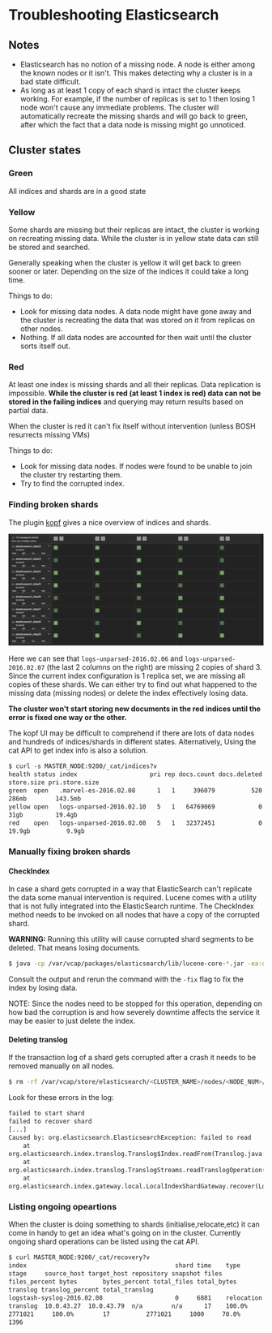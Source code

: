 # Troubleshooting Elasticsearch

## Notes

* Elasticsearch has no notion of a missing node. A node is either among the known nodes or it isn't. This makes detecting why a cluster is in a bad state difficult.
* As long as at least 1 copy of each shard is intact the cluster keeps working. For example, if the number of replicas is set to 1 then losing 1 node won't cause any immediate problems. The cluster will automatically recreate the missing shards and will go back to green, after which the fact that a data node is missing might go unnoticed.

## Cluster states

### Green

All indices and shards are in a good state

### Yellow

Some shards are missing but their replicas are intact, the cluster is working on recreating missing data. While the cluster is in yellow state data can still be stored and searched.

Generally speaking when the cluster is yellow it will get back to green sooner or later. Depending on the size of the indices it could take a long time.

Things to do:
* Look for missing data nodes. A data node might have gone away and the cluster is recreating the data that was stored on it from replicas on other nodes.
* Nothing. If all data nodes are accounted for then wait until the cluster sorts itself out.

### Red

At least one index is missing shards and all their replicas. Data replication is impossible. **While the cluster is red (at least 1 index is red) data can not be stored in the failing indices** and querying may return results based on partial data.

When the cluster is red it can't fix itself without intervention (unless BOSH resurrects missing VMs)

Things to do:
* Look for missing data nodes. If nodes were found to be unable to join the cluster try restarting them.
* Try to find the corrupted index.

### Finding broken shards

The plugin [kopf](https://github.com/lmenezes/elasticsearch-kopf) gives a nice overview of indices and shards.

![missing_shard](./resources/corrupted_index.png)

Here we can see that `logs-unparsed-2016.02.06` and `logs-unparsed-2016.02.07` (the last 2 columns on the right) are missing 2 copies of shard 3. Since the current index configuration is 1 replica set, we are missing all copies of these shards. We can either try to find out what happened to the missing data (missing nodes) or delete the index effectively losing data.

**The cluster won't start storing new documents in the red indices until the error is fixed one way or the other.**

The kopf UI may be difficult to comprehend if there are lots of data nodes and hundreds of indices/shards in different states. Alternatively, Using the cat API to get index info is also a solution.

```
$ curl -s MASTER_NODE:9200/_cat/indices?v
health status index                    pri rep docs.count docs.deleted store.size pri.store.size
green  open   .marvel-es-2016.02.08      1   1     396079          520      286mb        143.5mb
yellow open   logs-unparsed-2016.02.10   5   1   64769069            0       31gb         19.4gb
red    open   logs-unparsed-2016.02.08   5   1   32372451            0     19.9gb          9.9gb
```

### Manually fixing broken shards

#### CheckIndex

In case a shard gets corrupted in a way that ElasticSearch can't replicate the data some manual intervention is required. Lucene comes with a utility that is not fully integrated into the ElasticSearch runtime. The CheckIndex method needs to be invoked on all nodes that have a copy of the corrupted shard.

**WARNING:** Running this utility will cause corrupted shard segments to be deleted. That means losing documents.

```sh
$ java -cp /var/vcap/packages/elasticsearch/lib/lucene-core-*.jar -ea:org.apache.lucene... org.apache.lucene.index.CheckIndex /var/vcap/store/elasticsearch/<CLUSTER_NAME>/nodes/<NODE_NUM>/indices/<INDEX_NAME>/<SHARD_NUM>/index/
```

Consult the output and rerun the command with the `-fix` flag to fix the index by losing data.

NOTE: Since the nodes need to be stopped for this operation, depending on how bad the corruption is and how severely downtime affects the service it may be easier to just delete the index.

#### Deleting translog

If the transaction log of a shard gets corrupted after a crash it needs to be removed manually on all nodes.

```sh
$ rm -rf /var/vcap/store/elasticsearch/<CLUSTER_NAME>/nodes/<NODE_NUM>/indices/<INDEX_NAME>/<SHARD_NUM>/translog/
```

Look for these errors in the log:

```
failed to start shard
failed to recover shard
[...]
Caused by: org.elasticsearch.ElasticsearchException: failed to read
    at org.elasticsearch.index.translog.Translog$Index.readFrom(Translog.java:511)
    at org.elasticsearch.index.translog.TranslogStreams.readTranslogOperation(TranslogStreams.java:52)
    at org.elasticsearch.index.gateway.local.LocalIndexShardGateway.recover(LocalIndexShardGateway.java:241)
```

### Listing ongoing opeartions

When the cluster is doing something to shards (initialise,relocate,etc) it can come in handy to get an idea what's going on in the cluster. Currently ongoing shard operations can be listed using the cat API.

```
$ curl MASTER_NODE:9200/_cat/recovery?v
index                                         shard time    type       stage     source_host target_host repository snapshot files files_percent bytes       bytes_percent total_files total_bytes translog translog_percent total_translog
logstash-syslog-2016.02.08                    0     6881    relocation translog  10.0.43.27  10.0.43.79  n/a        n/a      17    100.0%        2771021     100.0%        17          2771021     1000     70.0%            1396
```
